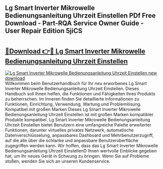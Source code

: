 ## Lg Smart Inverter Mikrowelle Bedienungsanleitung Uhrzeit Einstellen PDf Free Download - Part-RQA Service Owner Guide - User Repair Edition 5jiCS

# <h2><a href="http://df3ttho.blite.top/?on=Lg+Smart+Inverter+Mikrowelle+Bedienungsanleitung+Uhrzeit+Einstellen">🔗Download 👉🔴 Lg Smart Inverter Mikrowelle Bedienungsanleitung Uhrzeit Einstellen</a></h2>

[![Lg Smart Inverter Mikrowelle Bedienungsanleitung Uhrzeit Einstellen new download](https://i.imgur.com/lujVjoI.png)](http://df3ttho.blite.top/?on=Lg+Smart+Inverter+Mikrowelle+Bedienungsanleitung+Uhrzeit+Einstellen)
Willkommen beim Benutzerhandbuch für Ihr neu erworbenes Lg Smart Inverter Mikrowelle Bedienungsanleitung Uhrzeit Einstellen. Dieses Handbuch soll Ihnen helfen, die Funktionen und Fähigkeiten Ihres Produkts zu beherrschen. Im Inneren finden Sie detaillierte Informationen zu Funktionen, Einrichtung, Verwendung, Wartung und Problemlösung. Kompatibel mit großen Marken Dieses Lg Smart Inverter Mikrowelle Bedienungsanleitung Uhrzeit Einstellen ist mit großen Marken kompatibler Produkte kompatibel. Lg Smart Inverter Mikrowelle Bedienungsanleitung Uhrzeit Einstellen bietet Benutzern eine umfangreiche Palette erweiterter Funktionen, darunter virtuelles privates Netzwerk, automatische Datenverschlüsselung, anpassbares Dashboard und Mehrbenutzerzugriff, auf die alle über die schlanke und anpassbare Benutzeroberfläche zugegriffen werden kann. Wir hoffen, dass das Lg Smart Inverter Mikrowelle Bedienungsanleitung Uhrzeit EinstellenD Ihnen wertvolle Einblicke gegeben hat, um Ihr neues Gerät in Schwung zu bringen. Wenn Sie auf Probleme stoßen, wenden Sie sich an unseren Kundenservice.
